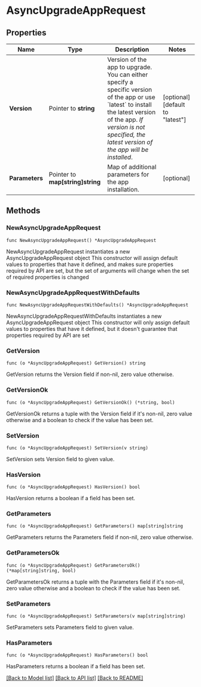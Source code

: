# AsyncUpgradeAppRequest

## Properties

Name | Type | Description | Notes
------------ | ------------- | ------------- | -------------
**Version** | Pointer to **string** | Version of the app to upgrade. You can either specify a specific version of the app or use &#x60;latest&#x60; to install the latest version of the app. _If version is not specified, the latest version of the app will be installed_.  | [optional] [default to "latest"]
**Parameters** | Pointer to **map[string]string** | Map of additional parameters for the app installation. | [optional] 

## Methods

### NewAsyncUpgradeAppRequest

`func NewAsyncUpgradeAppRequest() *AsyncUpgradeAppRequest`

NewAsyncUpgradeAppRequest instantiates a new AsyncUpgradeAppRequest object
This constructor will assign default values to properties that have it defined,
and makes sure properties required by API are set, but the set of arguments
will change when the set of required properties is changed

### NewAsyncUpgradeAppRequestWithDefaults

`func NewAsyncUpgradeAppRequestWithDefaults() *AsyncUpgradeAppRequest`

NewAsyncUpgradeAppRequestWithDefaults instantiates a new AsyncUpgradeAppRequest object
This constructor will only assign default values to properties that have it defined,
but it doesn't guarantee that properties required by API are set

### GetVersion

`func (o *AsyncUpgradeAppRequest) GetVersion() string`

GetVersion returns the Version field if non-nil, zero value otherwise.

### GetVersionOk

`func (o *AsyncUpgradeAppRequest) GetVersionOk() (*string, bool)`

GetVersionOk returns a tuple with the Version field if it's non-nil, zero value otherwise
and a boolean to check if the value has been set.

### SetVersion

`func (o *AsyncUpgradeAppRequest) SetVersion(v string)`

SetVersion sets Version field to given value.

### HasVersion

`func (o *AsyncUpgradeAppRequest) HasVersion() bool`

HasVersion returns a boolean if a field has been set.

### GetParameters

`func (o *AsyncUpgradeAppRequest) GetParameters() map[string]string`

GetParameters returns the Parameters field if non-nil, zero value otherwise.

### GetParametersOk

`func (o *AsyncUpgradeAppRequest) GetParametersOk() (*map[string]string, bool)`

GetParametersOk returns a tuple with the Parameters field if it's non-nil, zero value otherwise
and a boolean to check if the value has been set.

### SetParameters

`func (o *AsyncUpgradeAppRequest) SetParameters(v map[string]string)`

SetParameters sets Parameters field to given value.

### HasParameters

`func (o *AsyncUpgradeAppRequest) HasParameters() bool`

HasParameters returns a boolean if a field has been set.


[[Back to Model list]](../README.md#documentation-for-models) [[Back to API list]](../README.md#documentation-for-api-endpoints) [[Back to README]](../README.md)



